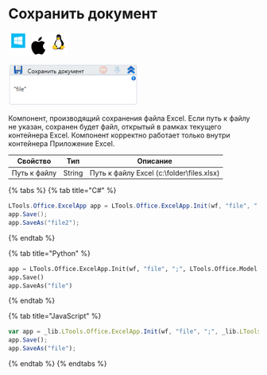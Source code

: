 # Сохранить документ

![](<../../../.gitbook/assets/image (100) (1) (10) (109).png>)

![](<../../../.gitbook/assets/image (283).png>)

Компонент, производящий сохранения файла Excel. Если путь к файлу не указан, сохранен будет файл, открытый в рамках текущего контейнера Excel. Компонент корректно работает только внутри контейнера Приложение Excel.

| Свойство     | Тип    | Описание                                  |
| ------------ | ------ | ----------------------------------------- |
| Путь к файлу | String | Путь к файлу Excel (c:\folder\files.xlsx) |

{% tabs %}
{% tab title="C#" %}
```csharp
LTools.Office.ExcelApp app = LTools.Office.ExcelApp.Init(wf, "file", ";", LTools.Office.Model.InteropTypes.DX);
app.Save();
app.SaveAs("file2");
```
{% endtab %}

{% tab title="Python" %}
```python
app = LTools.Office.ExcelApp.Init(wf, "file", ";", LTools.Office.Model.InteropTypes.DX)
app.Save()
app.SaveAs("file")
```
{% endtab %}

{% tab title="JavaScript" %}
```javascript
var app = _lib.LTools.Office.ExcelApp.Init(wf, "file", ";", _lib.LTools.Office.Model.InteropTypes.DX);
app.Save();
app.SaveAs("file");
```
{% endtab %}
{% endtabs %}
